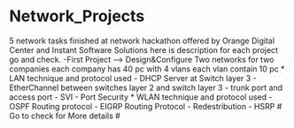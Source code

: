 # Network_Projects
 5 network tasks finished at network hackathon offered by Orange Digital Center and Instant Software Solutions here is description for each project
 go and check. 
 -First Project
 --> Design&Configure Two networks for two companies each company has 40 pc with 4 vlans each vlan contain 10 pc 
    * LAN technique and protocol used 
      - DHCP Server at Switch layer 3                    - EtherChannel between switches layer 2 and switch layer 3
      - trunk port and access port                       - SVI 
      - Port Security 
    * WLAN technique and protocol used
     - OSPF Routing protocol                             - EIGRP Routing Protocol 
     - Redestribution                                    - HSRP 
     # Go to check for More details #
      
   
